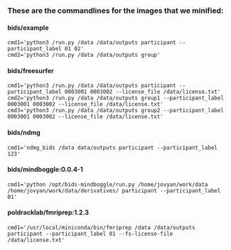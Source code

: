 ### These are the commandlines for the images that we minified:

#### bids/example

```
cmd1='python3 /run.py /data /data/outputs participant --participant_label 01 02'
cmd2='python3 /run.py /data /data/outputs group'
```

#### bids/freesurfer
```
cmd1='python3 /run.py /data /data/outputs participant --participant_label 0003001 0003002 --license_file /data/license.txt'
cmd2='python3 /run.py /data /data/outputs group1 --participant_label 0003001 0003002 --license_file /data/license.txt'
cmd3='python3 /run.py /data /data/outputs group2 --participant_label 0003001 0003002 --license_file /data/license.txt'
```

#### bids/ndmg
```
cmd1='ndmg_bids /data data/outputs participant --participant_label 123'
```

#### bids/mindboggle:0.0.4-1
```
cmd1='python /opt/bids-mindboggle/run.py /home/jovyan/work/data /home/jovyan/work/data/derivatives/ participant --participant_label 01'
```

#### poldracklab/fmriprep:1.2.3
```
cmd1='/usr/local/miniconda/bin/fmriprep /data /data/outputs participant --participant_label 01 --fs-license-file /data/license.txt'
```
